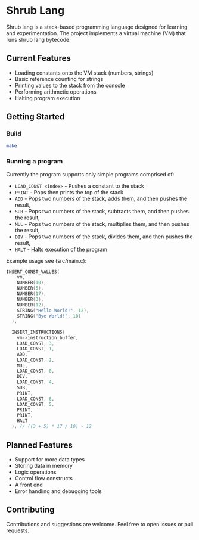 # Shrub Lang
Shrub lang is a stack-based programming language designed for learning and experimentation.
The project implements a virtual machine (VM) that runs shrub lang bytecode.

## Current Features
* Loading constants onto the VM stack (numbers, strings)
* Basic reference counting for strings 
* Printing values to the stack from the console
* Performing arithmetic operations
* Halting program execution 

## Getting Started
### Build
```bash
make
```
### Running a program 
Currently the program supports only simple programs comprised of:
* `LOAD_CONST <index>` - Pushes a constant to the stack 
* `PRINT` - Pops then prints the top of the stack
* `ADD` - Pops two numbers of the stack, adds them, and then pushes the result,
* `SUB` - Pops two numbers of the stack, subtracts them, and then pushes the result,
* `MUL` - Pops two numbers of the stack, multiplies them, and then pushes the result,
* `DIV` - Pops two numbers of the stack, divides them, and then pushes the result,
* `HALT` - Halts execution of the program 

Example usage see (src/main.c):
```c 
INSERT_CONST_VALUES(
    vm,
    NUMBER(10),
    NUMBER(5),
    NUMBER(17),
    NUMBER(3),
    NUMBER(12),
    STRING("Hello World!", 12),
    STRING("Bye World!", 10)
  );

  INSERT_INSTRUCTIONS(
    vm->instruction_buffer,
    LOAD_CONST, 3,
    LOAD_CONST, 1,
    ADD,
    LOAD_CONST, 2,
    MUL,
    LOAD_CONST, 0,
    DIV,
    LOAD_CONST, 4,
    SUB,
    PRINT,
    LOAD_CONST, 6,
    LOAD_CONST, 5,
    PRINT,
    PRINT,    
    HALT
  ); // ((3 + 5) * 17 / 10) - 12 
```

## Planned Features 
* Support for more data types
* Storing data in memory
* Logic operations
* Control flow constructs
* A front end
* Error handling and debugging tools

## Contributing
Contributions and suggestions are welcome. 
Feel free to open issues or pull requests.

